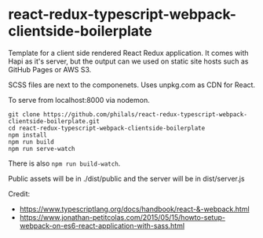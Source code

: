 # react-redux-typescript-webpack-clientside-boilerplate

Template for a client side rendered React Redux application. It comes with Hapi as it's server, but the output can we used on static site hosts such as GitHub Pages or AWS S3.

SCSS files are next to the componenets.
Uses unpkg.com as CDN for React.

To serve from localhost:8000 via nodemon.

```
git clone https://github.com/philals/react-redux-typescript-webpack-clientside-boilerplate.git
cd react-redux-typescript-webpack-clientside-boilerplate
npm install
npm run build
npm run serve-watch
```

There is also `npm run build-watch`.

Public assets will be in ./dist/public and the server will be in dist/server.js

Credit:
- https://www.typescriptlang.org/docs/handbook/react-&-webpack.html
- https://www.jonathan-petitcolas.com/2015/05/15/howto-setup-webpack-on-es6-react-application-with-sass.html
